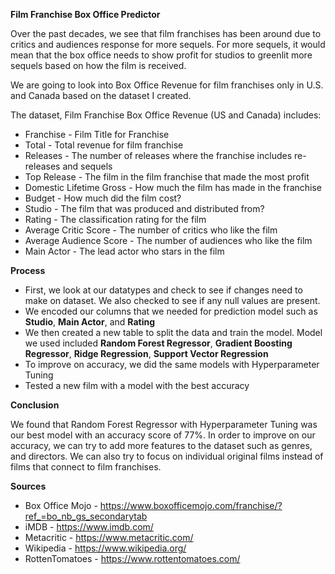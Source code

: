 **Film Franchise Box Office Predictor**

Over the past decades, we see that film franchises has been around due to critics and audiences response for more sequels. For more sequels, it would mean that the box office needs to show profit for studios to greenlit more sequels based on how the film is received.

We are going to look into Box Office Revenue for film franchises only in U.S. and Canada based on the dataset I created.


The dataset, Film Franchise Box Office Revenue (US and Canada) includes:

* Franchise - Film Title for Franchise
* Total - Total revenue for film franchise
* Releases - The number of releases where the franchise includes re-releases and sequels
* Top Release - The film in the film franchise that made the most profit
* Domestic Lifetime Gross - How much the film has made in the franchise
* Budget - How much did the film cost?
* Studio - The film that was produced and distributed from?
* Rating - The classification rating for the film
* Average Critic Score - The number of critics who like the film
* Average Audience Score - The number of audiences who like the film
* Main Actor - The lead actor who stars in the film

**Process**
* First, we look at our datatypes and check to see if changes need to make on dataset. We also checked to see if any null values are present.
* We encoded our columns that we needed for prediction model such as **Studio**, **Main Actor**, and **Rating**
* We then created a new table to split the data and train the model. Model we used included **Random Forest Regressor**, **Gradient Boosting Regressor**, **Ridge Regression**, **Support Vector Regression**
* To improve on accuracy, we did the same models with Hyperparameter Tuning
* Tested a new film with a model with the best accuracy

**Conclusion**

We found that Random Forest Regressor with Hyperparameter Tuning was our best model with an accuracy score of 77%. In order to improve on our accuracy, we can try to add more features to the dataset such as genres, and directors. We can also try to focus on individual original films instead of films that connect to film franchises.

**Sources**
* Box Office Mojo - https://www.boxofficemojo.com/franchise/?ref_=bo_nb_gs_secondarytab
* iMDB - https://www.imdb.com/
* Metacritic - https://www.metacritic.com/
* Wikipedia - https://www.wikipedia.org/
* RottenTomatoes - https://www.rottentomatoes.com/
